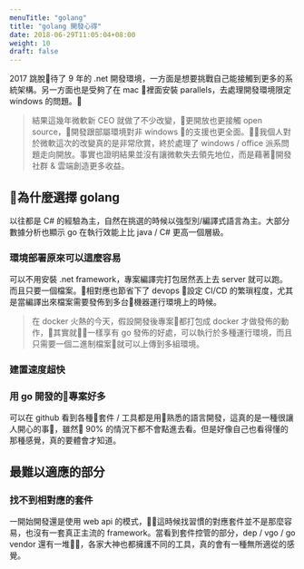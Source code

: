 ```yaml
---
menuTitle: "golang"
title: "golang 開發心得"
date: 2018-06-29T11:05:04+08:00
weight: 10
draft: false
---
```


2017 跳脫待了 9 年的 .net 開發環境，一方面是想要挑戰自己能接觸到更多的系統架構。另一方面也是受夠了在 mac 裡面安裝 parallels，去處理開發環境限定 windows 的問題。

> 結果這幾年微軟新 CEO 就做了不少改變，更開放也更接觸 open source，開發跟部屬環境對非 windows 的支援也更全面。我個人對於微軟這次的改變真的是非常欣賞，終於處理了 windows / office 派系問題走向開放。事實也證明結果並沒有讓微軟失去領先地位，而是藉著開發社群 & 雲端創造更多收益。

## 為什麼選擇 golang

以往都是 C# 的經驗為主，自然在挑選的時候以強型別/編譯式語言為主。大部分數據分析也顯示 go 在執行效能上比 java / C# 更高一個層級。

### 環境部署原來可以這麼容易

可以不用安裝 .net framework，專案編譯完打包居然丟上去 server 就可以跑。而且只要一個檔案。相對應也節省下了 devops 設定 CI/CD 的繁瑣程度，尤其是當編譯出來檔案需要發佈到多台機器運行環境上的時候。

> 在 docker 火熱的今天，假設開發後專案都打包成 docker 才做發佈的動作，其實就一樣享有 go 發佈的好處，可以執行於多種運行環境，而且只需要一個二進制檔案就可以上傳到多組環境。

### 建置速度超快

### 用 go 開發的專案好多

可以在 github 看到各種套件 / 工具都是用熟悉的語言開發，這真的是一種很讓人開心的事，雖然 90% 的情況下都不會點進去看。但是好像自己也看得懂的那種感覺，真的要體會才知道。

## 最難以適應的部分

### 找不到相對應的套件

一開始開發還是使用 web api 的模式，這時候找習慣的對應套件並不是那麼容易，也沒有一套真正主流的 framework。當看到套件控管的部分，dep / vgo / go vendor 還有一堆，各家大神也都擁護不同的工具，真的會有一種無所適從的感覺。

